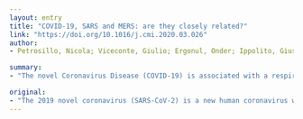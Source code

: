 ```yaml
---
layout: entry
title: "COVID-19, SARS and MERS: are they closely related?"
link: "https://doi.org/10.1016/j.cmi.2020.03.026"
author:
- Petrosillo, Nicola; Viceconte, Giulio; Ergonul, Onder; Ippolito, Giuseppe; Petersen, Eskild

summary:
- "The novel Coronavirus Disease (COVID-19) is associated with a respiratory illness that may cause severe pneumonia and acute respiratory distress syndrome (ARDS) The new human coronavirus is spreading with epidemic features in China and other Asian countries with cases reported worldwide. The novel has a fatality rate of 2.3%, lower than SARS (9.5%) and much lower than MERS (34.4%). It is probably slightly higher than the R0 of SARS (11.7-1.9) and higher than 1."

original:
- "The 2019 novel coronavirus (SARS-CoV-2) is a new human coronavirus which is spreading with epidemic features in China and other Asian countries with cases reported worldwide. This novel Coronavirus Disease (COVID-19) is associated with a respiratory illness that may cause severe pneumonia and acute respiratory distress syndrome (ARDS). Although related to the Severe Acute Respiratory Syndrome (SARS) and the Middle East Respiratory Syndrome (MERS), COVID-19 shows some peculiar pathogenetic, epidemiological and clinical features which have not been completely understood to date. Objectives We provide a review of the differences in terms of pathogenesis, epidemiology and clinical features between COVID-19, SARS and MERS. Sources The most recent literature in English language regarding COVID-19 has been reviewed and extracted data have been compared with the current scientific evidence about SARS and MERS epidemics. Content COVID-19 seems not to be very different from SARS regarding its clinical features. However, it has a fatality rate of 2.3%, lower than SARS (9.5%) and much lower than MERS (34.4%). It cannot be excluded that because of the COVID-19 less severe clinical picture it can spread in the community more easily than MERS and SARS. The actual basic reproductive number (R0) of COVID-19 (2-2.5) is still controversial. It is probably slightly higher than the R0 of SARS (1.7-1.9) and higher than MERS (<1),. The gastrointestinal route of transmission of SARS-CoV-2, which has been also assumed for SARS-CoV and MERS-CoV, cannot be ruled out and needs to be further investigated. Implications There is still much more to know about COVID-19, especially as concerns mortality and capacity of spreading on a pandemic level. Nonetheless, all of the lessons we learned in the past from SARS and MERS epidemics are the best cultural weapons to face this new global threat."
---
```


